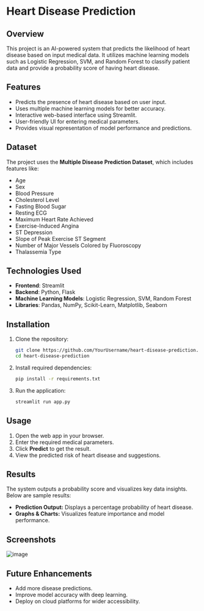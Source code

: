 # Heart Disease Prediction

## Overview
This project is an AI-powered system that predicts the likelihood of heart disease based on input medical data. It utilizes machine learning models such as Logistic Regression, SVM, and Random Forest to classify patient data and provide a probability score of having heart disease.

## Features
- Predicts the presence of heart disease based on user input.
- Uses multiple machine learning models for better accuracy.
- Interactive web-based interface using Streamlit.
- User-friendly UI for entering medical parameters.
- Provides visual representation of model performance and predictions.

## Dataset
The project uses the **Multiple Disease Prediction Dataset**, which includes features like:
- Age
- Sex
- Blood Pressure
- Cholesterol Level
- Fasting Blood Sugar
- Resting ECG
- Maximum Heart Rate Achieved
- Exercise-Induced Angina
- ST Depression
- Slope of Peak Exercise ST Segment
- Number of Major Vessels Colored by Fluoroscopy
- Thalassemia Type

## Technologies Used
- **Frontend**: Streamlit
- **Backend**: Python, Flask
- **Machine Learning Models**: Logistic Regression, SVM, Random Forest
- **Libraries**: Pandas, NumPy, Scikit-Learn, Matplotlib, Seaborn

## Installation
1. Clone the repository:
   ```bash
   git clone https://github.com/YourUsername/heart-disease-prediction.git
   cd heart-disease-prediction
   ```
2. Install required dependencies:
   ```bash
   pip install -r requirements.txt
   ```
3. Run the application:
   ```bash
   streamlit run app.py
   ```

## Usage
1. Open the web app in your browser.
2. Enter the required medical parameters.
3. Click **Predict** to get the result.
4. View the predicted risk of heart disease and suggestions.

## Results
The system outputs a probability score and visualizes key data insights. Below are sample results:
- **Prediction Output:** Displays a percentage probability of heart disease.
- **Graphs & Charts:** Visualizes feature importance and model performance.

## Screenshots
![image](https://github.com/user-attachments/assets/0b1f9cd3-3bd2-4aa1-9489-8af1887a95e3)


## Future Enhancements
- Add more disease predictions.
- Improve model accuracy with deep learning.
- Deploy on cloud platforms for wider accessibility.


